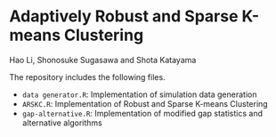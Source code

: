 # Adaptively Robust and Sparse K-means Clustering
Hao Li, Shonosuke Sugasawa and Shota Katayama

The repository includes the following files.

* `data generator.R`: Implementation of simulation data generation
* `ARSKC.R`: Implementation of Robust and Sparse K-means Clustering
* `gap-alternative.R`: Implementation of modified gap statistics and alternative algorithms
